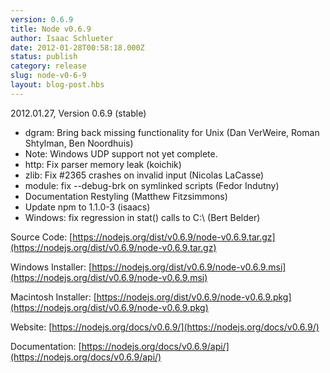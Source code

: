 ```yaml
---
version: 0.6.9
title: Node v0.6.9
author: Isaac Schlueter
date: 2012-01-28T00:58:18.000Z
status: publish
category: release
slug: node-v0-6-9
layout: blog-post.hbs
---
```


2012.01.27, Version 0.6.9 (stable)

- dgram: Bring back missing functionality for Unix (Dan VerWeire, Roman Shtylman, Ben Noordhuis)
- Note: Windows UDP support not yet complete.
- http: Fix parser memory leak (koichik)
- zlib: Fix #2365 crashes on invalid input (Nicolas LaCasse)
- module: fix --debug-brk on symlinked scripts (Fedor Indutny)
- Documentation Restyling (Matthew Fitzsimmons)
- Update npm to 1.1.0-3 (isaacs)
- Windows: fix regression in stat() calls to C:\\ (Bert Belder)

Source Code: [https://nodejs.org/dist/v0.6.9/node-v0.6.9.tar.gz](https://nodejs.org/dist/v0.6.9/node-v0.6.9.tar.gz)

Windows Installer: [https://nodejs.org/dist/v0.6.9/node-v0.6.9.msi](https://nodejs.org/dist/v0.6.9/node-v0.6.9.msi)

Macintosh Installer: [https://nodejs.org/dist/v0.6.9/node-v0.6.9.pkg](https://nodejs.org/dist/v0.6.9/node-v0.6.9.pkg)

Website: [https://nodejs.org/docs/v0.6.9/](https://nodejs.org/docs/v0.6.9/)

Documentation: [https://nodejs.org/docs/v0.6.9/api/](https://nodejs.org/docs/v0.6.9/api/)
